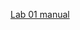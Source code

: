 [Lab 01 manual ](https://ctihe-my.sharepoint.com/:b:/g/personal/garrickho_tutor_hkct_edu_hk/EXGRT3mN5H9Bi3W98EFusowByfoYAshqGiex8EZ018FDXw?e=xSu2Ha)
